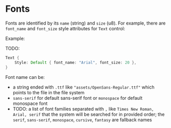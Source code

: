 # Fonts

Fonts are identified by its `name` (string) and `size` (u8). For example, there are `font_name` and `font_size` style attributes for `Text` control:

Example:

TODO:
```rust
Text {
    Style: Default { font_name: "Arial", font_size: 20 },
}
```

Font name can be:

- a string ended with `.ttf` like `"assets/OpenSans-Regular.ttf"` which points to the file in the file system
- `sans-serif` for default sans-serif font or `monospace` for default monospace font
- TODO: a list of font families separated with `,` like `Times New Roman, Arial, serif` that the system will be searched for in provided order; the `serif`, `sans-serif`, `monospace`, `cursive`, `fantasy` are fallback names
